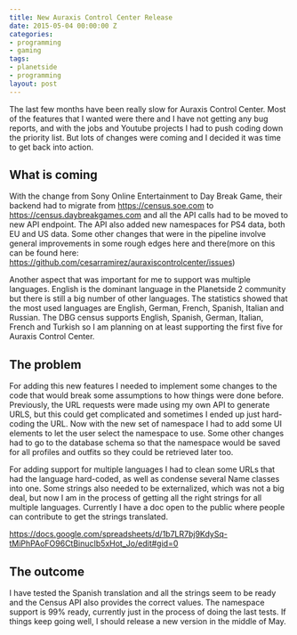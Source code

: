 ```yaml
---
title: New Auraxis Control Center Release
date: 2015-05-04 00:00:00 Z
categories:
- programming
- gaming
tags:
- planetside
- programming
layout: post
---
```


The last few months have been really slow for Auraxis Control Center. Most of the features that I wanted were there and I have not getting any bug reports, and with the jobs and Youtube projects I had to push coding down the priority list. But lots of changes were coming and I decided it was time to get back into action.

What is coming
--------------
With the change from Sony Online Entertainment to Day Break Game, their backend had to migrate from https://census.soe.com to https://census.daybreakgames.com and all the API calls had to be moved to new API endpoint. The API also added new namespaces for PS4 data, both EU and US data. Some other changes that were in the pipeline involve general improvements in some rough edges here and there(more on this can be found here: https://github.com/cesarramirez/auraxiscontrolcenter/issues)

Another aspect that was important for me to support was multiple languages. English is the dominant language in the Planetside 2 community but there is still a big number of other languages. The statistics showed that the most used languages are English, German, French, Spanish, Italian and Russian. The DBG census supports English, Spanish, German, Italian, French and Turkish so I am planning on at least supporting the first five for Auraxis Control Center. 

The problem
-----------

For adding this new features I needed to implement some changes to the code that would break some assumptions to how things were done before. Previously, the URL requests were made using my own API to generate URLS, but this could get complicated and sometimes I ended up just hard-coding the URL. Now with the new set of namespace I had to add some UI elements to let the user select the namespace to use. Some other changes had to go to the database schema so that the namespace would be saved for all profiles and outfits so they could be retrieved later too.

For adding support for multiple languages I had to clean some URLs that had the language hard-coded, as well as condense several Name classes into one. Some strings also needed to be externalized, which was not a big deal, but now I am in the process of getting all the right strings for all multiple languages. Currently I have a doc open to the public where people can contribute to get the strings translated.

https://docs.google.com/spreadsheets/d/1b7LR7bj9KdySq-tMiPhPAoFO96CtBinucIb5xHot_Jo/edit#gid=0

The outcome
-----------

I have tested the Spanish translation and all the strings seem to be ready and the Census API also provides the correct values. The namespace support is 99% ready, currently just in the process of doing the last tests. If things keep going well, I should release a new version in the middle of May.

